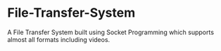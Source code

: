 # File-Transfer-System

A File Transfer System built using Socket Programming which supports almost all formats including videos.

